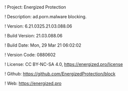 ! Project: Energized Protection

! Description: ad.porn.malware blocking.

! Version: 6.21.0325.21.03.088.06

! Build Version: 21.03.088.06

! Build Date: Mon, 29 Mar 21 06:02:02

! Version Code: 0880602

! License: CC BY-NC-SA 4.0, https://energized.pro/license

! Github: https://github.com/EnergizedProtection/block

! Web: https://energized.pro
